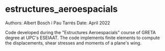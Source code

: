 # estructures_aeroespacials

Authors: Albert Bosch i Pau Tarrés
Date: April 2022

Code developed during the "Estructures Aeroespacials" course of GRETA degree at UPC's ESEIAAT. The code implements finite elements to compute the displacements, shear stresses and moments of a plane's wing.
